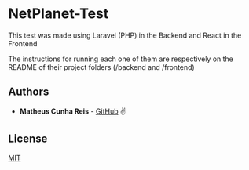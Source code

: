 # NetPlanet-Test

This test was made using Laravel (PHP) in the Backend and React in the Frontend

The instructions for running each one of them are respectively on the README of their project folders (/backend and /frontend)

## Authors

* **Matheus Cunha Reis** - [GitHub](https://github.com/matheuscr30) ✌

## License
[MIT](https://choosealicense.com/licenses/mit/)
